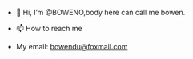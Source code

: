 - 👋 Hi, I’m @BOWENO,body here can call me bowen.

- 📫 How to reach me 
- My email: bowendu@foxmail.com
<!---
BOWENO/BOWENO is a ✨ special ✨ repository because its `README.md` (this file) appears on your GitHub profile.
You can click the Preview link to take a look at your changes.
--->
